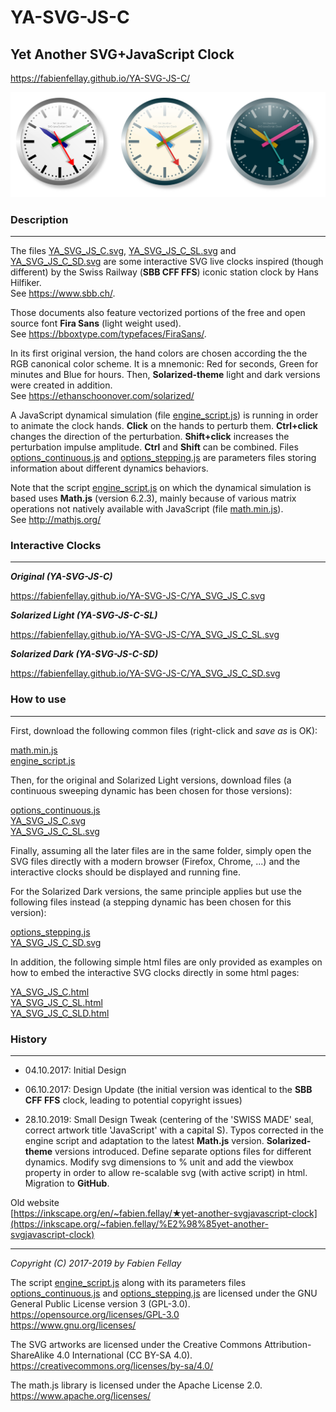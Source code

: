 # YA-SVG-JS-C
## Yet Another SVG+JavaScript Clock

<https://fabienfellay.github.io/YA-SVG-JS-C/>

![Main YA-SVG-JS-C](/docs/YA_SVG_JS_C.png)

### Description
---
The files [YA_SVG_JS_C.svg](YA_SVG_JS_C.svg), [YA_SVG_JS_C_SL.svg](YA_SVG_JS_C_SL.svg) and [YA_SVG_JS_C_SD.svg](YA_SVG_JS_C_SD.svg) are some interactive SVG live clocks inspired (though different) by the Swiss Railway (**SBB CFF FFS**) iconic station clock by Hans Hilfiker.  
See <https://www.sbb.ch/>.

Those documents also feature vectorized portions of the free and open source font **Fira Sans** (light weight used).  
See <https://bboxtype.com/typefaces/FiraSans/>.

In its first original version, the hand colors are chosen according the the RGB canonical color scheme. It is a mnemonic: Red for seconds, Green for minutes and Blue for hours. Then, **Solarized-theme** light and dark versions were created in addition.  
See <https://ethanschoonover.com/solarized/>

A JavaScript dynamical simulation (file [engine_script.js](engine_script.js)) is running in order to animate the clock hands. **Click** on the hands to perturb them. **Ctrl+click** changes the direction of the perturbation. **Shift+click** increases the perturbation impulse amplitude. **Ctrl** and **Shift** can be combined. Files [options_continuous.js](options_continuous.js) and [options_stepping.js](options_stepping.js) are parameters files storing information about different dynamics behaviors.

Note that the script [engine_script.js](engine_script.js) on which the dynamical simulation is based uses **Math.js** (version 6.2.3), mainly because of various matrix operations not natively available with JavaScript (file [math.min.js](math.min.js)).  
See <http://mathjs.org/>

### Interactive Clocks
---
***Original (YA-SVG-JS-C)***
<div style="text-align: center;">
<object data="https://fabienfellay.github.io/YA-SVG-JS-C/YA_SVG_JS_C.svg" height="650" width="650" type="image/svg+xml">
</object>
</div>

<https://fabienfellay.github.io/YA-SVG-JS-C/YA_SVG_JS_C.svg>

***Solarized Light (YA-SVG-JS-C-SL)***
<div style="text-align: center;">
<object data="https://fabienfellay.github.io/YA-SVG-JS-C/YA_SVG_JS_C_SL.svg" height="650" width="650" type="image/svg+xml">
</object>
</div>

<https://fabienfellay.github.io/YA-SVG-JS-C/YA_SVG_JS_C_SL.svg>

***Solarized Dark (YA-SVG-JS-C-SD)***
<div style="text-align: center;">
<object data="https://fabienfellay.github.io/YA-SVG-JS-C/YA_SVG_JS_C_SD.svg" height="650" width="650" type="image/svg+xml">
</object>
</div>

<https://fabienfellay.github.io/YA-SVG-JS-C/YA_SVG_JS_C_SD.svg>

### How to use
---
First, download the following common files (right-click and _save as_ is OK):

[math.min.js](math.min.js)  
[engine_script.js](engine_script.js)

Then, for the original and Solarized Light versions, download files (a continuous sweeping dynamic has been chosen for those versions):

[options_continuous.js](options_continuous.js)  
[YA_SVG_JS_C.svg](YA_SVG_JS_C.svg)  
[YA_SVG_JS_C_SL.svg](YA_SVG_JS_C_SL.svg)

Finally, assuming all the later files are in the same folder, simply open the SVG files directly with a modern browser (Firefox, Chrome, ...) and the interactive clocks should be displayed and running fine.

For the Solarized Dark versions, the same principle applies but use the following files instead (a stepping dynamic has been chosen for this version):

[options_stepping.js](options_stepping.js)  
[YA_SVG_JS_C_SD.svg](YA_SVG_JS_C_SD.svg)

In addition, the following simple html files are only provided as examples on how to embed the interactive SVG clocks directly in some html pages:

[YA_SVG_JS_C.html](YA_SVG_JS_C.html)  
[YA_SVG_JS_C_SL.html](YA_SVG_JS_C_SL.html)  
[YA_SVG_JS_C_SLD.html](YA_SVG_JS_C_SLD.html)

### History
---
- 04.10.2017: Initial Design

- 06.10.2017: Design Update (the initial version was identical to the **SBB CFF FFS** clock, leading to potential copyright issues)

- 28.10.2019: Small Design Tweak (centering of the 'SWISS MADE' seal, correct artwork title 'JavaScript' with a capital S). Typos corrected in the engine script and adaptation to the latest **Math.js** version. **Solarized-theme** versions introduced. Define separate options files for different dynamics. Modify svg dimensions to % unit and add the viewbox property in order to allow re-scalable
svg (with active script) in html. Migration to **GitHub**.

Old website  
[https://inkscape.org/en/~fabien.fellay/★yet-another-svgjavascript-clock](https://inkscape.org/~fabien.fellay/%E2%98%85yet-another-svgjavascript-clock)

---
*Copyright (C) 2017-2019 by Fabien Fellay*

The script [engine_script.js](engine_script.js) along with its parameters files [options_continuous.js](options_continuous.js) and [options_stepping.js](options_stepping.js) are licensed under the GNU General Public License version 3 (GPL-3.0).  
<https://opensource.org/licenses/GPL-3.0>  
<https://www.gnu.org/licenses/>

The SVG artworks are licensed under the Creative Commons Attribution-ShareAlike 4.0 International (CC BY-SA 4.0).  
<https://creativecommons.org/licenses/by-sa/4.0/>

The math.js library is licensed under the Apache License 2.0.  
<https://www.apache.org/licenses/>

